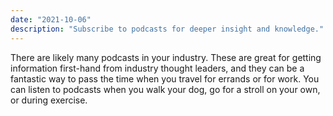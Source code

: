 ```yaml
---
date: "2021-10-06"
description: "Subscribe to podcasts for deeper insight and knowledge."
---
```


There are likely many podcasts in your industry. These are great for getting information first-hand from industry thought leaders, and they can be a fantastic way to pass the time when you travel for errands or for work. You can listen to podcasts when you walk your dog, go for a stroll on your own, or during exercise.
